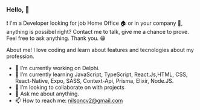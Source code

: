 ### Hello, 👋 

 ❗ I'm a Developer looking for job Home Office 🏠 or in your company 🏢, anything is possibel right? Contact me to talk, give me a chance to prove. Feel free to ask anything. Thank you. 😁

About me! I love coding and learn about features and tecnologies about my profession.

- 🔭 I’m currently working on Delphi.
- 🌱 I’m currently learning JavaScript, TypeScript, React.Js,HTML, CSS, React-Native, Expo, SASS, Context-Api, Prisma, Elixir, Node.JS.
- 👯 I’m looking to collaborate on with projects
- 💬 Ask me about anything.
- 📫 How to reach me: nilsoncv2@gmail.com
<!--
**nilsonsierota/nilsonsierota** is a ✨ _special_ ✨ repository because its `README.md` (this file) appears on your GitHub profile.
